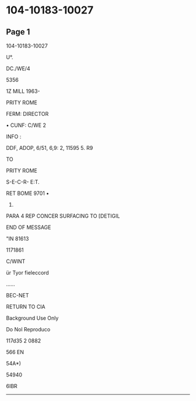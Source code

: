 # 104-10183-10027

## Page 1

104-10183-10027

U°.

DC./WE/4

5356

1Z MILL 1963-

PRITY ROME

FERM: DIRECTOR

• CUNF: C/WE 2

INFO :

DDF, ADOP, 6/51, 6,9: 2, 11595 5. R9

TO

PRITY ROME

S-E-C-R- E:T.

RET BOME 9701 •

01.

PARA 4 REP CONCER SURFACING TO [DETIGIL

END OF MESSAGE

"IN 81613

1171861

C/WINT

ür Tyor fieleccord

......

BEC-NET

RETURN TO CIA

Background Use Only

Do Nol Reproduco

117d35 2 0882

566 EN

54A*)

54940

6IBR

---


